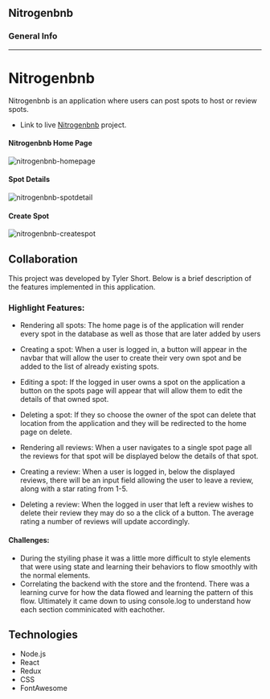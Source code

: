 ## Nitrogenbnb

### General Info
***
# Nitrogenbnb
Nitrogenbnb is an application where users can post spots to host or review spots.
* Link to live [Nitrogenbnb](https://nitrogenbnb.herokuapp.com/) project.

#### Nitrogenbnb Home Page
![nitrogenbnb-homepage](https://user-images.githubusercontent.com/93847457/202997038-9e701078-ce42-48b3-9eb1-f38c8c3c53dd.png)

#### Spot Details
![nitrogenbnb-spotdetail](https://user-images.githubusercontent.com/93847457/202997595-00f89f5b-3bdd-4f80-87c6-9df07622f1bc.png)

#### Create Spot
![nitrogenbnb-createspot](https://user-images.githubusercontent.com/93847457/202998028-06a6bda5-cbad-4d9f-a776-2f0ff9def982.png)



## Collaboration
This project was developed by Tyler Short. Below is a brief description of the features implemented in this application.
### Highlight Features:
* Rendering all spots: The home page is of the application will render every spot in the database as well as those that are later added by users
* Creating a spot: When a user is logged in, a button will appear in the navbar that will allow the user to create their very own spot and be added to the list of already existing spots.
* Editing a spot: If the logged in user owns a spot on the application a button on the spots page will appear that will allow them to edit the details of that owned spot.
* Deleting a spot: If they so choose the owner of the spot can delete that location from the application and they will be redirected to the home page on delete.


* Rendering all reviews: When a user navigates to a single spot page all the reviews for that spot will be displayed below the details of that spot.
* Creating a review: When a user is logged in, below the displayed reviews, there will be an input field allowing the user to leave a review, along with a star rating from 1-5.
* Deleting a review: When the logged in user that left a review wishes to delete their review they may do so a the click of a button. The average rating a number of reviews will update accordingly.

#### Challenges:
* During the styiling phase it was a little more difficult to style elements that were using state and learning their behaviors to flow smoothly with the normal elements.
* Correlating the backend with the store and the frontend. There was a learning curve for how the data flowed and learning the pattern of this flow. Ultimately it came down to using console.log to understand how each section comminicated with eachother.

## Technologies
- Node.js
- React
- Redux
- CSS
- FontAwesome
